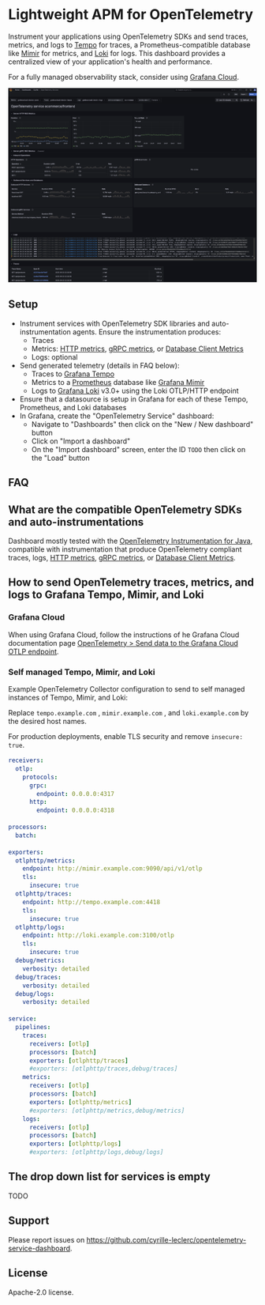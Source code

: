 # Lightweight APM for OpenTelemetry

Instrument your applications using OpenTelemetry SDKs and send traces, metrics, and logs to [Tempo](https://grafana.com/oss/tempo/) for traces, a Prometheus-compatible database like [Mimir](https://grafana.com/oss/mimir/) for metrics, and [Loki](https://grafana.com/oss/loki/) for logs. This dashboard provides a centralized view of your application's health and performance.  

For a fully managed observability stack, consider using [Grafana Cloud](https://grafana.com/products/cloud/).

![Grafana dashboard for OpenTelemetry services](docs/images/otel-svc-dashboard-screenshot-01.png)

## Setup

* Instrument services with OpenTelemetry SDK libraries and auto-instrumentation agents. Ensure the instrumentation produces:
  * Traces
  * Metrics: [HTTP metrics](https://opentelemetry.io/docs/specs/semconv/http/http-metrics/), [gRPC metrics](https://opentelemetry.io/docs/specs/semconv/rpc/rpc-metrics/), or [Database Client Metrics](https://opentelemetry.io/docs/specs/semconv/database/database-metrics/)
  * Logs: optional
* Send generated telemetry (details in FAQ below):
  * Traces to [Grafana Tempo](https://grafana.com/oss/tempo/)
  * Metrics to a [Prometheus](https://prometheus.io/) database like [Grafana Mimir](https://grafana.com/oss/mimir/)
  * Logs to [Grafana Loki](https://grafana.com/oss/loki/) v3.0+ using the Loki OTLP/HTTP endpoint
* Ensure that a datasource is setup in Grafana for each of these Tempo, Prometheus, and Loki databases
* In Grafana, create the "OpenTelemetry Service" dashboard:
  * Navigate to "Dashboards" then click on the "New / New dashboard" button
  * Click on "Import a dashboard"
  * On the "Import dashboard" screen, enter the ID `TODO` then click on the "Load" button

## FAQ

## What are the compatible OpenTelemetry SDKs and auto-instrumentations

Dashboard mostly tested with the [OpenTelemetry Instrumentation for Java](https://github.com/open-telemetry/opentelemetry-java-instrumentation),
compatible with instrumentation that produce OpenTelemetry compliant traces, logs, [HTTP metrics](https://opentelemetry.io/docs/specs/semconv/http/http-metrics/), [gRPC metrics](https://opentelemetry.io/docs/specs/semconv/rpc/rpc-metrics/), or [Database Client Metrics](https://opentelemetry.io/docs/specs/semconv/database/database-metrics/).

## How to send OpenTelemetry traces, metrics, and logs to Grafana Tempo, Mimir, and Loki

### Grafana Cloud

When using Grafana Cloud, follow the instructions of he Grafana Cloud documentation page
 [OpenTelemetry > Send data to the Grafana Cloud OTLP endpoint](https://grafana.com/docs/grafana-cloud/send-data/otlp/send-data-otlp/).

### Self managed Tempo, Mimir, and Loki

Example OpenTelemetry Collector configuration to send to self managed instances of Tempo, Mimir, and Loki:

Replace `tempo.example.com` , `mimir.example.com` , and `loki.example.com` by the desired host names.

For production deployments, enable TLS security and remove `insecure: true`.

```yaml
receivers:
  otlp:
    protocols:
      grpc:
        endpoint: 0.0.0.0:4317
      http:
        endpoint: 0.0.0.0:4318

processors:
  batch:

exporters:
  otlphttp/metrics:
    endpoint: http://mimir.example.com:9090/api/v1/otlp
    tls:
      insecure: true
  otlphttp/traces:
    endpoint: http://tempo.example.com:4418
    tls:
      insecure: true
  otlphttp/logs:
    endpoint: http://loki.example.com:3100/otlp
    tls:
      insecure: true
  debug/metrics:
    verbosity: detailed
  debug/traces:
    verbosity: detailed
  debug/logs:
    verbosity: detailed

service:
  pipelines:
    traces:
      receivers: [otlp]
      processors: [batch]
      exporters: [otlphttp/traces]
      #exporters: [otlphttp/traces,debug/traces]
    metrics:
      receivers: [otlp]
      processors: [batch]
      exporters: [otlphttp/metrics]
      #exporters: [otlphttp/metrics,debug/metrics]
    logs:
      receivers: [otlp]
      processors: [batch]
      exporters: [otlphttp/logs]
      #exporters: [otlphttp/logs,debug/logs]
```

## The drop down list for services is empty

TODO

## Support

Please report issues on https://github.com/cyrille-leclerc/opentelemetry-service-dashboard.

## License

 Apache-2.0 license.
